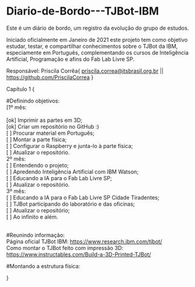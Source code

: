 # Diario-de-Bordo---TJBot-IBM

Este é um diário de bordo, um registro da evolução do grupo de estudos.

Iniciado oficialmente em Janeiro de 2021 este projeto tem como objetivo estudar, testar, e compartilhar conhecimentos sobre o TJBot da IBM, especiamente em Português, complementando os cursos de Inteligência Artificial, Programação e afins do Fab Lab Livre SP.

Responsável: Priscila Corrêa{
priscila.correa@itsbrasil.org.br || https://github.com/PriscilaCorrea }


Capítulo 1 {

#Definindo objetivos: 
<br>[1º mês:  
<br>  [ok] Imprimir as partes em 3D;
<br>  [ok] Criar um repositório no GitHub :)
<br>  [ ] Procurar material em Português;
<br>  [ ] Montar a parte física;
<br>  [ ] Configurar o Raspberry e junta-lo à parte física;
<br>  [ ] Atualizar o repositório.
<br> 2º mês:
<br>  [ ] Entendendo o projeto;
<br>  [ ] Apredendo Inteligência Artificial com IBM Watson;
<br>  [ ] Educando a IA para o Fab Lab Livre SP;
<br>  [ ] Atualizar o repositório.
<br> 3º mês: 
<br>  [ ] Educando a IA para o Fab Lab Livre SP Cidade Tiradentes;
<br>  [ ] TJBot participando do laboratório e das oficinas;
<br>  [ ] Atualizar o repositório;
<br>  [ ] Ao infinito e além.
  

<br>#Reunindo informação:
<br>Página oficial TJBot IBM: https://www.research.ibm.com/tjbot/
<br>Como montar o TJBot feito com impressão 3D: https://www.instructables.com/Build-a-3D-Printed-TJBot/


#Montando a estrutura física:


}

